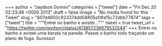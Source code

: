 
+++
author = "Jaydson Gomes"
categories = ["tweet"]
date = "Fri Dec 20 02:23:48 +0000 2013"
draft = false
image = "No media found for this Tweet"
slug = "607d4603c923374dd58805afdfa15c72dbb77874"
tags = ["tweet"]
title = """Entrei no banho e avistei..."""
tweet = true
tweet_url = "https://twitter.com/jaydson/status/413857236679532544"
+++
Entrei no banho e avistei uma barata na parede. Passei o banho todo traçando um plano de fuga. Sucesso!
